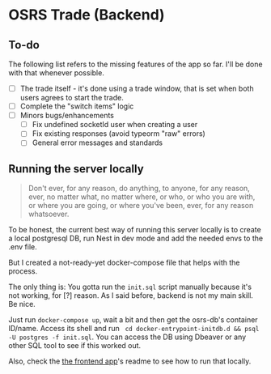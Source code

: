 # OSRS Trade (Backend)
## To-do
The following list refers to the missing features of the app so far. I'll be done with that whenever possible.

- [ ] The trade itself - it's done using a trade window, that is set when both users agrees to start the trade. 
- [ ] Complete the "switch items" logic
- [ ] Minors bugs/enhancements
    - [ ] Fix undefined socketId user when creating a user
    - [ ] Fix existing responses (avoid typeorm "raw" errors)
    - [ ] General error messages and standards

## Running the server locally
> Don't ever, for any reason, do anything, to anyone, for any reason, ever, no matter what, no matter where, or who, or who you are with, or where you are going, or where you've been, ever, for any reason whatsoever.

To be honest, the current best way of running this server locally is to create a local postgresql DB, run Nest in dev mode and add the needed envs to the .env file.

But I created a not-ready-yet docker-compose file that helps with the process.

The only thing is: You gotta run the `init.sql` script manually because it's not working, for [?] reason. As I said before, backend is not my main skill. Be nice.

Just run `docker-compose up`, wait a bit and then get the osrs-db's container ID/name. Access its shell and run ` cd docker-entrypoint-initdb.d && psql -U postgres -f init.sql`. You can access the DB using Dbeaver or any other SQL tool to see if this worked out.


Also, check the [the frontend app](https://github.com/nickojs/osrs-web3-trade)'s readme to see how to run that locally.


